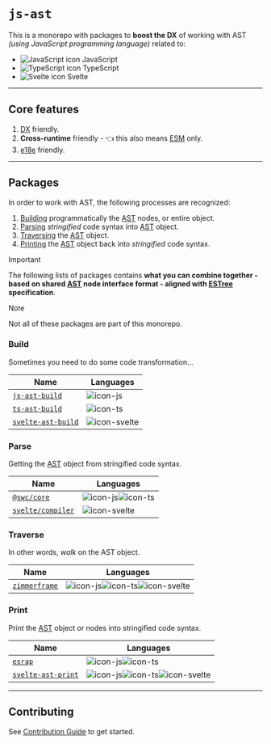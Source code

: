# `js-ast`

This is a monorepo with packages to **boost the DX** of working with AST _(using JavaScript programming language)_ related to:

-   ![JavaScript icon][icon-js] JavaScript
-   ![TypeScript icon][icon-ts] TypeScript
-   ![Svelte icon][icon-svelte] Svelte

---

## Core features

1. [DX] friendly.
1. **Cross-runtime** friendly - 👈 this also means [ESM] only.
1. [e18e] friendly.

---

## Packages

In order to work with AST, the following processes are recognized:

1. [Building](#build) programmatically the [AST] nodes, or entire object.
1. [Parsing](#parse) _stringified_ code syntax into [AST] object.
1. [Traversing](#traverse) the [AST] object.
1. [Printing](#print) the [AST] object back into _stringified_ code syntax.

> [!IMPORTANT]
>
> The following lists of packages contains **what you can combine together - based on shared [AST] node interface format - aligned with [ESTree] specification**.

> [!NOTE]
>
> Not all of these packages are part of this monorepo.

### Build

Sometimes you need to do some code transformation...

| Name                 | Languages      |
| -------------------- | -------------- |
| [`js-ast-build`]     | ![icon-js]     |
| [`ts-ast-build`]     | ![icon-ts]     |
| [`svelte-ast-build`] | ![icon-svelte] |

### Parse

Getting the [AST] object from stringified code syntax.

| Name                | Languages            |
| ------------------- | -------------------- |
| [`@swc/core`]       | ![icon-js]![icon-ts] |
| [`svelte/compiler`] | ![icon-svelte]       |

### Traverse

In other words, _walk_ on the AST object.

| Name            | Languages                          |
| --------------- | ---------------------------------- |
| [`zimmerframe`] | ![icon-js]![icon-ts]![icon-svelte] |

### Print

Print the [AST] object or nodes into stringified code syntax.

| Name                 | Languages                          |
| -------------------- | ---------------------------------- |
| [`esrap`]            | ![icon-js]![icon-ts]               |
| [`svelte-ast-print`] | ![icon-js]![icon-ts]![icon-svelte] |

---

## Contributing

See [Contribution Guide](./.github/CONTRIBUTING.md) to get started.

<!-- LINKS -->

[icon-js]: https://api.iconify.design/logos:javascript.svg
[icon-ts]: https://api.iconify.design/logos:typescript-icon-round.svg
[icon-svelte]: https://api.iconify.design/logos:svelte-icon.svg
[AST]: https://en.wikipedia.org/wiki/Abstract_syntax_tree
[DX]: https://en.wikipedia.org/wiki/User_experience#Developer_experience
[ESTree]: https://github.com/estree/estree
[e18e]: https://github.com/e18e/e18e
[ESM]: https://developer.mozilla.org/en-US/docs/Web/JavaScript/Guide/Modules
[`js-ast-build`]: ./packages/js-ast-build
[`ts-ast-build`]: ./packages/ts-ast-build
[`svelte-ast-build`]: ./packages/svelte-ast-build
[`@swc/core`]: https://github.com/swc-project/swc
[`svelte/compiler`]: https://github.com/sveltejs/svelte
[`zimmerframe`]: https://github.com/Rich-Harris/zimmerframe
[`esrap`]: https://github.com/sveltejs/esrap
[`svelte-ast-print`]: ./packages/svelte-ast-print
